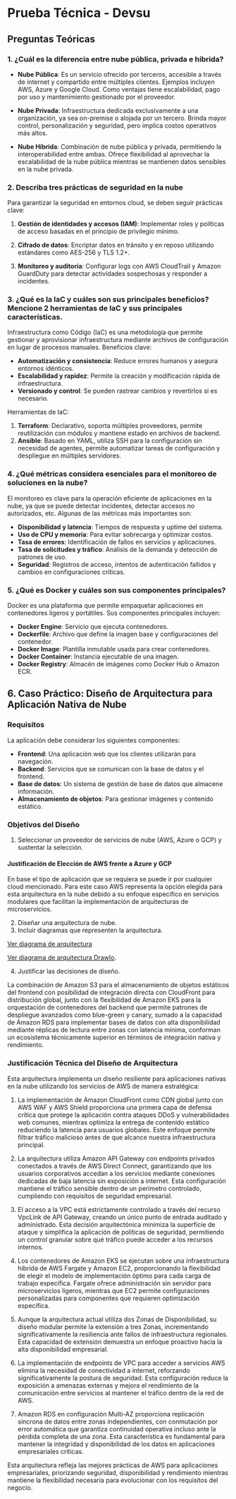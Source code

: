 # Prueba Técnica - Devsu

## Preguntas Teóricas

### 1. ¿Cuál es la diferencia entre nube pública, privada e híbrida?

- **Nube Pública**: Es un servicio ofrecido por terceros, accesible a través de internet y compartido entre múltiples clientes. Ejemplos incluyen AWS, Azure y Google Cloud. Como ventajas tiene escalabilidad, pago por uso y mantenimiento gestionado por el proveedor.

- **Nube Privada**: Infraestructura dedicada exclusivamente a una organización, ya sea on-premise o alojada por un tercero. Brinda mayor control, personalización y seguridad, pero implica costos operativos más altos.

- **Nube Híbrida**: Combinación de nube pública y privada, permitiendo la interoperabilidad entre ambas. Ofrece flexibilidad al aprovechar la escalabilidad de la nube pública mientras se mantienen datos sensibles en la nube privada.

### 2. Describa tres prácticas de seguridad en la nube

Para garantizar la seguridad en entornos cloud, se deben seguir prácticas clave:

1. **Gestión de identidades y accesos (IAM)**: Implementar roles y políticas de acceso basadas en el principio de privilegio mínimo.

2. **Cifrado de datos**: Encriptar datos en tránsito y en reposo utilizando estándares como AES-256 y TLS 1.2+.

3. **Monitoreo y auditoría**: Configurar logs con AWS CloudTrail y Amazon GuardDuty para detectar actividades sospechosas y responder a incidentes.

### 3. ¿Qué es la IaC y cuáles son sus principales beneficios? Mencione 2 herramientas de IaC y sus principales características.

Infraestructura como Código (IaC) es una metodología que permite gestionar y aprovisionar infraestructura mediante archivos de configuración en lugar de procesos manuales. Beneficios clave:

- **Automatización y consistencia**: Reduce errores humanos y asegura entornos idénticos.
- **Escalabilidad y rapidez**: Permite la creación y modificación rápida de infraestructura.
- **Versionado y control**: Se pueden rastrear cambios y revertirlos si es necesario.

Herramientas de IaC:

1. **Terraform**: Declarativo, soporta múltiples proveedores, permite reutilización con módulos y mantiene estado en archivos de backend.
2. **Ansible**: Basado en YAML, utiliza SSH para la configuración sin necesidad de agentes, permite automatizar tareas de configuración y despliegue en múltiples servidores.

### 4. ¿Qué métricas considera esenciales para el monitoreo de soluciones en la nube?

El monitoreo es clave para la operación eficiente de aplicaciones en la nube, ya que se puede detectar incidentes, detectar accesos no autorizados, etc. Algunas de las métricas más importantes son:

- **Disponibilidad y latencia**: Tiempos de respuesta y uptime del sistema.
- **Uso de CPU y memoria**: Para evitar sobrecarga y optimizar costos.
- **Tasa de errores**: Identificación de fallos en servicios y aplicaciones.
- **Tasa de solicitudes y tráfico**: Análisis de la demanda y detección de patrones de uso.
- **Seguridad**: Registros de acceso, intentos de autenticación fallidos y cambios en configuraciones críticas.

### 5. ¿Qué es Docker y cuáles son sus componentes principales?

Docker es una plataforma que permite empaquetar aplicaciones en contenedores ligeros y portátiles. Sus componentes principales incluyen:

- **Docker Engine**: Servicio que ejecuta contenedores.
- **Dockerfile**: Archivo que define la imagen base y configuraciones del contenedor.
- **Docker Image**: Plantilla inmutable usada para crear contenedores.
- **Docker Container**: Instancia ejecutable de una imagen.
- **Docker Registry**: Almacén de imágenes como Docker Hub o Amazon ECR.

## 6. Caso Práctico: Diseño de Arquitectura para Aplicación Nativa de Nube

### Requisitos

La aplicación debe considerar los siguientes componentes:

- **Frontend**: Una aplicación web que los clientes utilizarán para navegación.
- **Backend**: Servicios que se comunican con la base de datos y el frontend.
- **Base de datos**: Un sistema de gestión de base de datos que almacene información.
- **Almacenamiento de objetos**: Para gestionar imágenes y contenido estático.

### Objetivos del Diseño

1. Seleccionar un proveedor de servicios de nube (AWS, Azure o GCP) y sustentar la selección.

#### Justificación de Elección de AWS frente a Azure y GCP

En base el tipo de aplicación que se requiera se puede ir por cualquier cloud mencionado. Para este caso AWS representa la opción elegida para esta arquitectura en la nube debido a su enfoque específico en servicios modulares que facilitan la implementación de arquitecturas de microservicios.

2. Diseñar una arquitectura de nube.
3. Incluir diagramas que representen la arquitectura.

[Ver diagrama de arquitectura](https://drive.google.com/file/d/1lJ6MCyyOOdXhiqva7hD1rU1oJGVoDrzu/view?usp=sharing)

[Ver diagrama de arquitectura DrawIo](https://viewer.diagrams.net/?tags=%7B%7D&lightbox=1&highlight=0000ff&layers=1&nav=1&title=ArquitecturaAWS_Devsu.drawio&dark=auto#Uhttps%3A%2F%2Fdrive.google.com%2Fuc%3Fid%3D1XUaEuTHBYr6akg0OzG3SXTtH4REY2ORz%26export%3Ddownload).

4. Justificar las decisiones de diseño.

La combinación de Amazon S3 para el almacenamiento de objetos estáticos del frontend con posibilidad de integración directa con CloudFront para distribución global, junto con la flexibilidad de Amazon EKS para la orquestación de contenedores del backend que permite patrones de despliegue avanzados como blue-green y canary, sumado a la capacidad de Amazon RDS para implementar bases de datos con alta disponibilidad mediante réplicas de lectura entre zonas con latencia mínima, conforman un ecosistema técnicamente superior en términos de integración nativa y rendimiento.

### Justificación Técnica del Diseño de Arquitectura

Esta arquitectura implementa un diseño resiliente para aplicaciones nativas en la nube utilizando los servicios de AWS de manera estratégica:

1. La implementación de Amazon CloudFront como CDN global junto con AWS WAF y AWS Shield proporciona una primera capa de defensa crítica que protege la aplicación contra ataques DDoS y vulnerabilidades web comunes, mientras optimiza la entrega de contenido estático reduciendo la latencia para usuarios globales. Este enfoque permite filtrar tráfico malicioso antes de que alcance nuestra infraestructura principal.

2. La arquitectura utiliza Amazon API Gateway con endpoints privados conectados a través de AWS Direct Connect, garantizando que los usuarios corporativos accedan a los servicios mediante conexiones dedicadas de baja latencia sin exposición a internet. Esta configuración mantiene el tráfico sensible dentro de un perímetro controlado, cumpliendo con requisitos de seguridad empresarial.

3. El acceso a la VPC está estrictamente controlado a través del recurso VpcLink de API Gateway, creando un único punto de entrada auditado y administrado. Esta decisión arquitectónica minimiza la superficie de ataque y simplifica la aplicación de políticas de seguridad, permitiendo un control granular sobre qué tráfico puede acceder a los recursos internos.

4. Los contenedores de Amazon EKS se ejecutan sobre una infraestructura híbrida de AWS Fargate y Amazon EC2, proporcionando la flexibilidad de elegir el modelo de implementación óptimo para cada carga de trabajo específica. Fargate ofrece administración sin servidor para microservicios ligeros, mientras que EC2 permite configuraciones personalizadas para componentes que requieren optimización específica.

5. Aunque la arquitectura actual utiliza dos Zonas de Disponibilidad, su diseño modular permite la extensión a tres Zonas, incrementando significativamente la resiliencia ante fallos de infraestructura regionales. Esta capacidad de extensión demuestra un enfoque proactivo hacia la alta disponibilidad empresarial.

6. La implementación de endpoints de VPC para acceder a servicios AWS elimina la necesidad de conectividad a internet, reforzando significativamente la postura de seguridad. Esta configuración reduce la exposición a amenazas externas y mejora el rendimiento de la comunicación entre servicios al mantener el tráfico dentro de la red de AWS.

7. Amazon RDS en configuración Multi-AZ proporciona replicación síncrona de datos entre zonas independientes, con conmutación por error automática que garantiza continuidad operativa incluso ante la pérdida completa de una zona. Esta característica es fundamental para mantener la integridad y disponibilidad de los datos en aplicaciones empresariales críticas.

Esta arquitectura refleja las mejores prácticas de AWS para aplicaciones empresariales, priorizando seguridad, disponibilidad y rendimiento mientras mantiene la flexibilidad necesaria para evolucionar con los requisitos del negocio.
